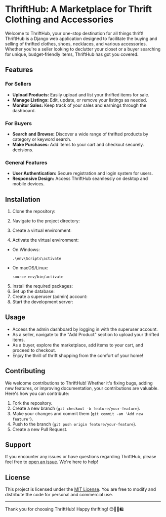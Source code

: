 # ThriftHub: A Marketplace for Thrift Clothing and Accessories

Welcome to ThriftHub, your one-stop destination for all things thrift! ThriftHub is a Django web application designed to facilitate the buying and selling of thrifted clothes, shoes, necklaces, and various accessories. Whether you're a seller looking to declutter your closet or a buyer searching for unique, budget-friendly items, ThriftHub has got you covered.

## Features

### For Sellers
- **Upload Products:** Easily upload and list your thrifted items for sale.
- **Manage Listings:** Edit, update, or remove your listings as needed.
- **Monitor Sales:** Keep track of your sales and earnings through the dashboard.

### For Buyers
- **Search and Browse:** Discover a wide range of thrifted products by category or keyword search.
- **Make Purchases:** Add items to your cart and checkout securely.
decisions.

### General Features
- **User Authentication:** Secure registration and login system for users.
- **Responsive Design:** Access ThriftHub seamlessly on desktop and mobile devices.

## Installation

1. Clone the repository:
2. Navigate to the project directory:
3. Create a virtual environment:

4. Activate the virtual environment:
- On Windows:
  ```
  .\env\Scripts\activate
  ```
- On macOS/Linux:
  ```
  source env/bin/activate
  ```
5. Install the required packages:
6. Set up the database:
7. Create a superuser (admin) account:
8. Start the development server:


## Usage

- Access the admin dashboard by logging in with the superuser account.
- As a seller, navigate to the "Add Product" section to upload your thrifted items.
- As a buyer, explore the marketplace, add items to your cart, and proceed to checkout.
- Enjoy the thrill of thrift shopping from the comfort of your home!

## Contributing

We welcome contributions to ThriftHub! Whether it's fixing bugs, adding new features, or improving documentation, your contributions are valuable. Here's how you can contribute:

1. Fork the repository.
2. Create a new branch (`git checkout -b feature/your-feature`).
3. Make your changes and commit them (`git commit -am 'Add new feature'`).
4. Push to the branch (`git push origin feature/your-feature`).
5. Create a new Pull Request.

## Support

If you encounter any issues or have questions regarding ThriftHub, please feel free to [open an issue](https://github.com/your-username/thrifthub/issues). We're here to help!

## License

This project is licensed under the [MIT License](https://opensource.org/licenses/MIT). You are free to modify and distribute the code for personal and commercial use.

---

Thank you for choosing ThriftHub! Happy thrifting! 😊👗👠🛍️